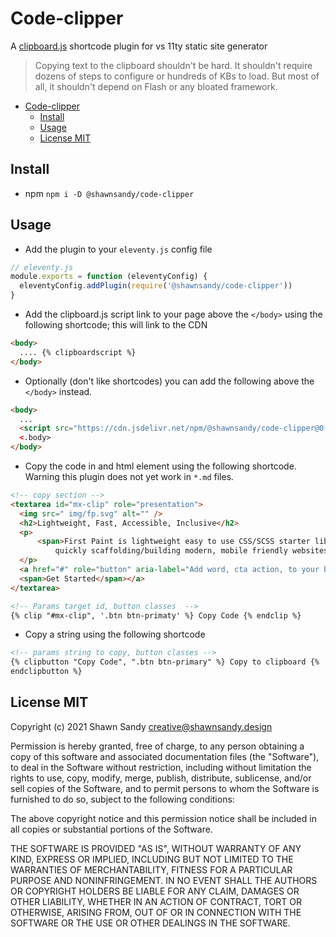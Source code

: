# Code-clipper

A [clipboard.js](https://clipboardjs.com/) shortcode plugin for vs 11ty static site generator

> Copying text to the clipboard shouldn't be hard. It shouldn't require dozens of steps to configure or hundreds of KBs to load. But most of all, it shouldn't depend on Flash or any bloated framework.

- [Code-clipper](#code-clipper)
  - [Install](#install)
  - [Usage](#usage)
  - [License MIT](#license-mit)

## Install

- npm `npm i -D @shawnsandy/code-clipper`

## Usage

- Add the plugin to your `eleventy.js` config file

```javascript
// eleventy.js
module.exports = function (eleventyConfig) {
  eleventyConfig.addPlugin(require('@shawnsandy/code-clipper'))
}
```

- Add the clipboard.js script link to your page above the `</body>` using the following shortcode; this will link to the CDN

```html
<body>
  .... {% clipboardscript %}
</body>
```

- Optionally (don't like shortcodes) you can add the following above the `</body>` instead.

```html
<body>
  ...
  <script src="https://cdn.jsdelivr.net/npm/@shawnsandy/code-clipper@0.2.1/lib/clipper.min.js"></script>
  <.body>
</body>
```

- Copy the code in and html element using the following shortcode. Warning this plugin does not yet work in `*.md` files.

```html
<!-- copy section -->
<textarea id="mx-clip" role="presentation">
  <img src=" img/fp.svg" alt="" />
  <h2>Lightweight, Fast, Accessible, Inclusive</h2>
  <p>
      <span>First Paint is lightweight easy to use CSS/SCSS starter library for
          quickly scaffolding/building modern, mobile friendly websites.</span>
  </p>
  <a href="#" role="button" aria-label="Add word, cta action, to your button title">
  <span>Get Started</span></a>
</textarea>

<!-- Params target id, button classes  -->
{% clip "#mx-clip", '.btn btn-primaty' %} Copy Code {% endclip %}
```

- Copy a string using the following shortcode

```html
<!-- params string to copy, button classes -->
{% clipbutton "Copy Code", ".btn btn-primary" %} Copy to clipboard {%
endclipbutton %}
```

## License MIT

Copyright (c) 2021 Shawn Sandy creative@shawnsandy.design

Permission is hereby granted, free of charge, to any person obtaining a copy
of this software and associated documentation files (the "Software"), to deal
in the Software without restriction, including without limitation the rights
to use, copy, modify, merge, publish, distribute, sublicense, and/or sell
copies of the Software, and to permit persons to whom the Software is
furnished to do so, subject to the following conditions:

The above copyright notice and this permission notice shall be included in all
copies or substantial portions of the Software.

THE SOFTWARE IS PROVIDED "AS IS", WITHOUT WARRANTY OF ANY KIND, EXPRESS OR IMPLIED, INCLUDING BUT NOT LIMITED TO THE WARRANTIES OF MERCHANTABILITY, FITNESS FOR A PARTICULAR PURPOSE AND NONINFRINGEMENT. IN NO EVENT SHALL THE AUTHORS OR COPYRIGHT HOLDERS BE LIABLE FOR ANY CLAIM, DAMAGES OR OTHER LIABILITY, WHETHER IN AN ACTION OF CONTRACT, TORT OR OTHERWISE, ARISING FROM, OUT OF OR IN CONNECTION WITH THE SOFTWARE OR THE USE OR OTHER DEALINGS IN THE SOFTWARE.
